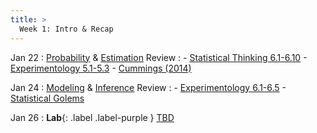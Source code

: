```yaml
---
title: >
  Week 1: Intro & Recap 
---
```


Jan 22
: [Probability](https://socialinteractionlab.github.io/psych710-notes/probability.html) & [Estimation](https://socialinteractionlab.github.io/psych710-notes/estimation.html) Review
  : - [Statistical Thinking 6.1-6.10](https://statsthinking21.github.io/statsthinking21-core-site/probability.html)
    - [Experimentology 5.1-5.3](https://experimentology.io/005-estimation.html)
    - [Cummings (2014)](https://uopsych.github.io/psy611/readings/Cumming_2014.pdf)

Jan 24
: [Modeling](https://socialinteractionlab.github.io/psych710-notes/modeling-data.html) & [Inference](https://socialinteractionlab.github.io/psych710-notes/inference.html) Review
  : - [Experimentology 6.1-6.5](https://experimentology.io/006-inference.html)
    - [Statistical Golems](https://socialinteractionlab.github.io/psych710//assets/readings/golems.pdf)

Jan 26
: **Lab**{: .label .label-purple } [TBD](#)

